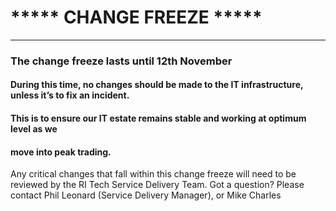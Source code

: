 #  *****      CHANGE FREEZE     *****
---
### The change freeze lasts until 12th November

#### During this time, no changes should be made to the IT infrastructure, unless it’s to fix an incident.
#### This is to ensure our IT estate remains stable and working at optimum level as we
#### move into peak trading.

Any critical changes that fall within this change freeze will need to be reviewed by the RI Tech Service Delivery Team.
Got a question? Please contact Phil Leonard (Service Delivery Manager), or Mike Charles
